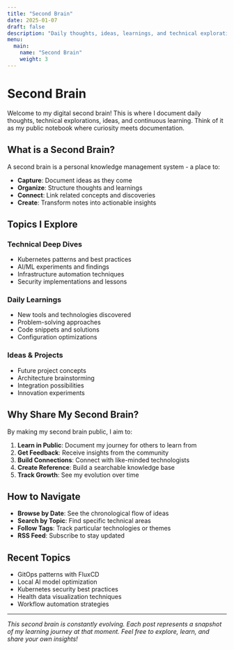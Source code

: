 ```yaml
---
title: "Second Brain"
date: 2025-01-07
draft: false
description: "Daily thoughts, ideas, learnings, and technical explorations"
menu:
  main:
    name: "Second Brain"
    weight: 3
---
```


# Second Brain

Welcome to my digital second brain! This is where I document daily thoughts, technical explorations, ideas, and continuous learning. Think of it as my public notebook where curiosity meets documentation.

## What is a Second Brain?

A second brain is a personal knowledge management system - a place to:

- **Capture**: Document ideas as they come
- **Organize**: Structure thoughts and learnings
- **Connect**: Link related concepts and discoveries
- **Create**: Transform notes into actionable insights

## Topics I Explore

### Technical Deep Dives
- Kubernetes patterns and best practices
- AI/ML experiments and findings
- Infrastructure automation techniques
- Security implementations and lessons

### Daily Learnings
- New tools and technologies discovered
- Problem-solving approaches
- Code snippets and solutions
- Configuration optimizations

### Ideas & Projects
- Future project concepts
- Architecture brainstorming
- Integration possibilities
- Innovation experiments

## Why Share My Second Brain?

By making my second brain public, I aim to:

1. **Learn in Public**: Document my journey for others to learn from
2. **Get Feedback**: Receive insights from the community
3. **Build Connections**: Connect with like-minded technologists
4. **Create Reference**: Build a searchable knowledge base
5. **Track Growth**: See my evolution over time

## How to Navigate

- **Browse by Date**: See the chronological flow of ideas
- **Search by Topic**: Find specific technical areas
- **Follow Tags**: Track particular technologies or themes
- **RSS Feed**: Subscribe to stay updated

## Recent Topics

- GitOps patterns with FluxCD
- Local AI model optimization
- Kubernetes security best practices
- Health data visualization techniques
- Workflow automation strategies

---

*This second brain is constantly evolving. Each post represents a snapshot of my learning journey at that moment. Feel free to explore, learn, and share your own insights!*
